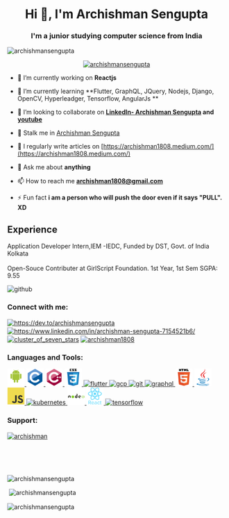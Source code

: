 <h1 align="center">Hi 👋, I'm Archishman Sengupta</h1>
<h3 align="center">I'm a junior studying computer science from India</h3>


<p align="left"> <img src="https://komarev.com/ghpvc/?username=archishmansengupta&label=Profile%20views&color=0e75b6&style=flat" alt="archishmansengupta" /> </p>

<p align="center"> <a href="https://github.com/ryo-ma/github-profile-trophy"><img src="https://github-profile-trophy.vercel.app/?username=archishmansengupta&theme=dracula" alt="archishmansengupta" /></a> </p>

- 🔭 I’m currently working on **Reactjs**

- 🌱 I’m currently learning **Flutter, GraphQL, JQuery, Nodejs, Django, OpenCV, Hyperleadger, Tensorflow, AngularJs **

- 👯 I’m looking to collaborate on **[LinkedIn- Archishman Sengupta](https://www.linkedin.com/in/archishman-sengupta-7154521b6/) and [youtube](https://www.youtube.com/channel/UC21mF7Vs126xyTjK9V1y1gA)**

- 🔎 Stalk me in [Archishman Sengupta](https://www.stopstalk.com/user/profile/ArchishmanSengupta)

- 📝 I regularly write articles on [https://archishman1808.medium.com/](https://archishman1808.medium.com/)

- 💬 Ask me about **anything**

- 📫 How to reach me **archishman1808@gmail.com**

- ⚡ Fun fact **i am a person who will push the door even if it says "PULL". XD**

## Experience
Application Developer Intern,IEM -IEDC, Funded by DST, Govt. of India Kolkata <br>
<br>
Open-Souce Contributer at GirlScript Foundation.
1st Year, 1st Sem SGPA: 9.55

![github](https://user-images.githubusercontent.com/71402528/106022694-225cfd80-60ec-11eb-9d3d-78cf6bf8d2ef.gif)

<h3 align="left">Connect with me:</h3>
<p align="left">
<a href="https://dev.to/https://dev.to/archishmansengupta" target="blank"><img align="center" src="https://cdn.jsdelivr.net/npm/simple-icons@3.0.1/icons/dev-dot-to.svg" alt="https://dev.to/archishmansengupta" height="30" width="40" /></a>
<a href="https://linkedin.com/in/https://www.linkedin.com/in/archishman-sengupta-7154521b6/" target="blank"><img align="center" src="https://cdn.jsdelivr.net/npm/simple-icons@3.0.1/icons/linkedin.svg" alt="https://www.linkedin.com/in/archishman-sengupta-7154521b6/" height="30" width="40" /></a>
<a href="https://instagram.com/cluster_of_seven_stars" target="blank"><img align="center" src="https://cdn.jsdelivr.net/npm/simple-icons@3.0.1/icons/instagram.svg" alt="cluster_of_seven_stars" height="30" width="40" /></a>
<a href="https://www.hackerrank.com/archishman1808" target="blank"><img align="center" src="https://cdn.jsdelivr.net/npm/simple-icons@3.0.1/icons/hackerrank.svg" alt="archishman1808" height="30" width="40" /></a>
</p>

<h3 align="left">Languages and Tools:</h3>
<p align="left"> <a href="https://developer.android.com" target="_blank"> <img src="https://raw.githubusercontent.com/devicons/devicon/master/icons/android/android-original-wordmark.svg" alt="android" width="40" height="40"/> </a> <a href="https://www.cprogramming.com/" target="_blank"> <img src="https://raw.githubusercontent.com/devicons/devicon/master/icons/c/c-original.svg" alt="c" width="40" height="40"/> </a> <a href="https://www.w3schools.com/cpp/" target="_blank"> <img src="https://raw.githubusercontent.com/devicons/devicon/master/icons/cplusplus/cplusplus-original.svg" alt="cplusplus" width="40" height="40"/> </a> <a href="https://www.w3schools.com/css/" target="_blank"> <img src="https://raw.githubusercontent.com/devicons/devicon/master/icons/css3/css3-original-wordmark.svg" alt="css3" width="40" height="40"/> </a> <a href="https://flutter.dev" target="_blank"> <img src="https://www.vectorlogo.zone/logos/flutterio/flutterio-icon.svg" alt="flutter" width="40" height="40"/> </a> <a href="https://cloud.google.com" target="_blank"> <img src="https://www.vectorlogo.zone/logos/google_cloud/google_cloud-icon.svg" alt="gcp" width="40" height="40"/> </a> <a href="https://git-scm.com/" target="_blank"> <img src="https://www.vectorlogo.zone/logos/git-scm/git-scm-icon.svg" alt="git" width="40" height="40"/> </a> <a href="https://graphql.org" target="_blank"> <img src="https://www.vectorlogo.zone/logos/graphql/graphql-icon.svg" alt="graphql" width="40" height="40"/> </a> <a href="https://www.w3.org/html/" target="_blank"> <img src="https://raw.githubusercontent.com/devicons/devicon/master/icons/html5/html5-original-wordmark.svg" alt="html5" width="40" height="40"/> </a> <a href="https://www.java.com" target="_blank"> <img src="https://raw.githubusercontent.com/devicons/devicon/master/icons/java/java-original.svg" alt="java" width="40" height="40"/> </a> <a href="https://developer.mozilla.org/en-US/docs/Web/JavaScript" target="_blank"> <img src="https://raw.githubusercontent.com/devicons/devicon/master/icons/javascript/javascript-original.svg" alt="javascript" width="40" height="40"/> </a> <a href="https://kubernetes.io" target="_blank"> <img src="https://www.vectorlogo.zone/logos/kubernetes/kubernetes-icon.svg" alt="kubernetes" width="40" height="40"/> </a> <a href="https://nodejs.org" target="_blank"> <img src="https://raw.githubusercontent.com/devicons/devicon/master/icons/nodejs/nodejs-original-wordmark.svg" alt="nodejs" width="40" height="40"/> </a> <a href="https://reactjs.org/" target="_blank"> <img src="https://raw.githubusercontent.com/devicons/devicon/master/icons/react/react-original-wordmark.svg" alt="react" width="40" height="40"/> </a> <a href="https://www.tensorflow.org" target="_blank"> <img src="https://www.vectorlogo.zone/logos/tensorflow/tensorflow-icon.svg" alt="tensorflow" width="40" height="40"/> </a> </p>

<h3 align="left">Support:</h3>
<p><a href="https://www.buymeacoffee.com/archishman"> <img align="center" src="https://cdn.buymeacoffee.com/buttons/v2/default-yellow.png" height="50" width="210" alt="archishman" /></a></p><br><br><br>
<p><img align="center" src="https://github-readme-stats.vercel.app/api/top-langs?username=archishmansengupta&show_icons=true&locale=en&layout=compact" height="195" width="495" alt="archishmansengupta" /></p>

<p>&nbsp;<img align="center" src="https://github-readme-stats.vercel.app/api?username=archishmansengupta&show_icons=true&locale=en" alt="archishmansengupta" /></p>

<p><img align="center" src="https://github-readme-streak-stats.herokuapp.com/?user=archishmansengupta&" alt="archishmansengupta" /></p>



